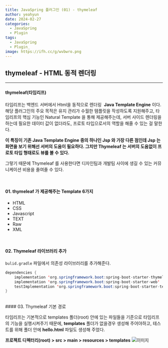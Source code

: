```yaml
---
title: JavaSpring 플러그인 (01) - thymeleaf
author: yeahyun
date: 2024-02-27
categories:
  - JavaSpring
  - Pluginㅤ
tags:
  - JavaSpring
  - Plugin_
image: https://ifh.cc/g/wvbwro.png
---
```

## thymeleaf - HTML 동적 렌더링
---
#### thymeleaf(타임리프)

타임리프는 백엔드 서버에서 Html을 동적으로 렌더링  **Java Template Engine** 이다.
해당 플러그인의 주요 목적은 유지 관리가 수월한 템플릿을 작성하도록 지원해주고, 타임리프의 핵심 기능인 Natural Template 을 통해 제공해주는데, 서버 사이드 렌더링을 하는데 필요한 데이터 값이 없더라도, 프로토 타입으로서의 역할을 해줄 수 있는 걸 말한다.

**이 특징이 기존 Java Template Engine 중의 하나인 Jsp 와 가장 다른 점인데 Jsp 는 화면을 보기 위해선 서버의 도움이 필요하다. 그치만 Thymeleaf 는 서버의 도움없이 프로토 타입 형태로도 뷰를 볼 수 있다.**

그렇기 때문에 Thymeleaf 를 사용한다면 디자인팀과 개발팀 사이에 생길 수 있는 커뮤니케이션 비용을 줄여줄 수 있다.

<br>

#### 01. thymeleaf 가 제공해주는 Template 6가지

- HTML
- CSS
- Javascript
- TEXT
- Raw
- XML

<br>

#### 02. Thymeleaf 라이브러리 추가

`bulid.gradle` 파일에서 의존성 라이브러리를 추가해준다.

```java
dependencies {  
    implementation 'org.springframework.boot:spring-boot-starter-thymeleaf'
    implementation 'org.springframework.boot:spring-boot-starter-web'  
    testImplementation 'org.springframework.boot:spring-boot-starter-test'  
}
```

<br>
#### 03. Thymeleaf 기본 경로

타임리프는 기본적으로 templates 폴더(root) 안에 있는 파일들을 기준으로 타임리프의 기능을 실행시켜주기 때문에,  **templates** 폴더가 없을경우 생성해 주어야하고, 테스트를 위해 폴더 안에 **hello.html** 파일도 생성해 주었다.

**프로젝트 디렉터리(root) > src > main > resources > templates**
![이미지](https://ifh.cc/g/dmbCMF.png)


<br>

